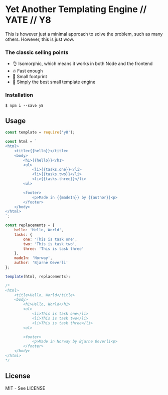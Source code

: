 Yet Another Templating Engine // YATE // Y8
===========

This is however just a minimal approach to solve the problem, such as many others. However, this is just wow.

### The classic selling points
* 👌 Isomorphic, which means it works in both Node and the frontend
* 🔥 Fast enough
* 🦶 Small footprint 
* 🤩 Simply the best small template engine

### Installation
```
$ npm i --save y8
```

## Usage
```js
const template = require('y8');

const html = `
<html>
    <title>{{hello}}</title>
    <body>
        <h1>{{hello}}</h1>
        <ul>
            <li>{{tasks.one}}</li>
            <li>{{tasks.two}}</li>
            <li>{{tasks.three}}</li>
        <ul>

        <footer>
            <p>Made in {{madeIn}} by {{author}}<p>
        </footer>
    </body>
</html>
`;

const replacements = {
    hello: 'Hello, World',
    tasks: {
        one: 'This is task one',
        two: 'This is task two',
        three: 'This is task three'
    },
    madeIn: 'Norway',
    author: 'Bjarne Oeverli'
};

template(html, replacements);

/*
<html>
    <title>Hello, World</title>
    <body>
        <h1>Hello, World</h1>
        <ul>
            <li>This is task one</li>
            <li>This is task two</li>
            <li>This is task three</li>
        <ul>

        <footer>
            <p>Made in Norway by Bjarne Oeverli<p>
        </footer>
    </body>
</html>
*/
```

## License
MIT - See LICENSE